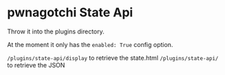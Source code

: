 # pwnagotchi State Api

Throw it into the plugins directory. 

At the moment it only has the `enabled: True` config option.

`/plugins/state-api/display` to retrieve the state.html
`/plugins/state-api/` to retrieve the JSON

